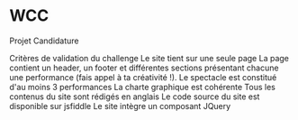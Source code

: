 # WCC #
Projet Candidature

Critères de validation du challenge
Le site tient sur une seule page
La page contient un header, un footer et différentes sections présentant chacune une performance (fais appel à ta créativité !). 
Le spectacle est constitué d'au moins 3 performances
La charte graphique est cohérente
Tous les contenus du site sont rédigés en anglais
Le code source du site est disponible sur jsfiddle
Le site intègre un composant JQuery
